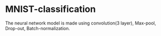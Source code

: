 # MNIST-classification
The neural network model is made using convolution(3 layer), Max-pool, Drop-out, Batch-normalization.
